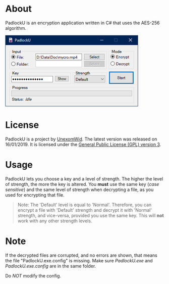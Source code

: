 # About

PadlockU is an encryption application written in C# that uses the AES-256 algorithm.

![UI](UI.PNG)

# License

PadlockU is a project by [UnexomWid](http://unexomwid.github.io). The latest version was released on 16/01/2019. It is licensed under the [General Public License (GPL) version 3](https://www.gnu.org/licenses/gpl-3.0.en.html).

# Usage

PadlockU lets you choose a key and a level of strength. The higher the level of strength, the more the key is altered.
You **must** use the same key (*case sensitive*) and the same level of strength when decrypting a file, as you used for encrypting that file.
>Note: The 'Default' level is equal to 'Normal'. Therefore, you can encrypt a file with 'Default' strength and decrypt it with 'Normal' strength, and vice-versa, provided you use the same key.
>This will **not** work with any other strength levels.

# Note

If the decrypted files are corrupted, and no errors are shown, that means the file "PadlockU.exe.config" is missing. Make sure *PadlockU.exe* and *PadlockU.exe.config* are in the same folder.

Do *NOT* modify the config.